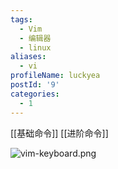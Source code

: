 ```yaml
---
tags:
  - Vim
  - 编辑器
  - linux
aliases:
  - vi
profileName: luckyea
postId: '9'
categories:
  - 1
---
```

[[基础命令]]
[[进阶命令]]

![vim-keyboard.png](http://wp1124955661.files.wordpress.com/2024/02/vim-keyboard.png)


